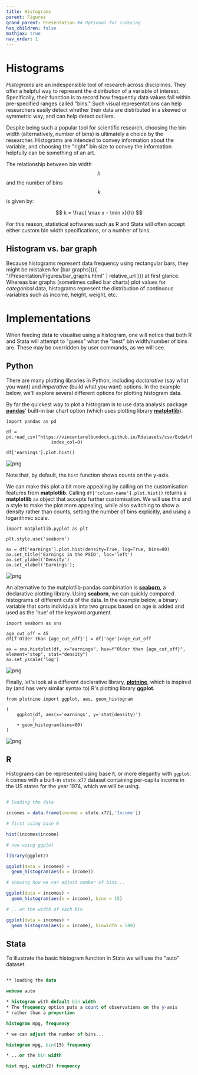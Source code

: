 ```yaml
---
title: Histograms
parent: Figures
grand_parent: Presentation ## Optional for indexing
has_children: false
mathjax: true
nav_order: 1
---
```


# Histograms

*Histograms* are an indespensible tool of research across disciplines. They offer a helpful way to represent the distribution of a variable of interest. Specifically, their function is to record how frequently data values fall within pre-specified ranges called "bins." Such visual representations can help researchers easily detect whether their data are distributed in a skewed or symmetric way, and can help detect outliers.

Despite being such a popular tool for scientific research, choosing the bin width (alternatively, number of bins) is ultimately a choice by the researcher. Histograms are intended to convey information about the variable, and choosing the "right" bin size to convey the information helpfully can be something of an art.

The relationship between bin width $$h$$ and the number of bins $$k$$ is given by:

$$
k = \frac{ \max x - \min x}{h}
$$

For this reason, statistical softwares such as R and Stata will often accept either custom bin width specifications, or a number of bins.

## Histogram vs. bar graph

Because histograms represent data frequency using rectangular bars, they might be mistaken for [bar graphs]({{ "/Presentation/Figures/bar_graphs.html" | relative_url }}) at first glance. Whereas bar graphs (sometimes called bar charts) plot values for *categorical* data, histograms represent the distribution of continuous variables such as income, height, weight, etc.

# Implementations

When feeding data to visualise using a histogram, one will notice that both R and Stata will attempt to "guess" what the "best" bin width/number of bins are. These may be overridden by user commands, as we will see.

## Python

There are many plotting libraries in Python, including *declarative* (say what you want) and *imperative* (build what you want) options. In the example below, we'll explore several different options for plotting histogram data.

By far the quickest way to plot a histogram is to use data analysis package [**pandas**](https://pandas.pydata.org/)' built-in bar chart option (which uses plotting library [**matplotlib**](https://matplotlib.org/3.1.1/index.html)).

```python?example=histopy
import pandas as pd

df = pd.read_csv("https://vincentarelbundock.github.io/Rdatasets/csv/Ecdat/PSID.csv",
                 index_col=0)

df['earnings'].plot.hist()
```

![png](https://github.com/LOST-STATS/LOST-STATS.github.io/raw/master/Presentation/Figures/Images/histogram_graphs/py_hist_1.png)

Note that, by default, the `hist` function shows counts on the y-axis.

We can make this plot a bit more appealing by calling on the customisation features from **matplotlib**. Calling `df['column-name'].plot.hist()` returns a **matplotlib** `ax` object that accepts further customisation. We will use this and a style to make the plot more appealing, while also switching to show a density rather than counts, setting the number of bins explicitly, and using a logarithmic scale.

```python?example=histopy
import matplotlib.pyplot as plt

plt.style.use('seaborn')

ax = df['earnings'].plot.hist(density=True, log=True, bins=80)
ax.set_title('Earnings in the PSID', loc='left')
ax.set_ylabel('Density')
ax.set_xlabel('Earnings');
```

![png](https://github.com/LOST-STATS/LOST-STATS.github.io/raw/master/Presentation/Figures/Images/histogram_graphs/py_hist_2.png)


An alternative to the matplotlib-pandas combination is [**seaborn**](), a declarative plotting library. Using **seaborn**, we can quickly compared histograms of different cuts of the data. In the example below, a binary variable that sorts individuals into two groups based on age is added and used as the 'hue' of the keyword argument.

```python?example=histopy
import seaborn as sns

age_cut_off = 45
df[f'Older than {age_cut_off}'] = df['age']>age_cut_off

ax = sns.histplot(df, x="earnings", hue=f"Older than {age_cut_off}", element="step", stat="density")
ax.set_yscale('log')
```

![png](https://github.com/LOST-STATS/LOST-STATS.github.io/raw/master/Presentation/Figures/Images/histogram_graphs/py_hist_3.png)

Finally, let's look at a different declarative library, [**plotnine**](https://plotnine.readthedocs.io/en/stable/), which is inspired by (and has very similar syntax to) R's plotting library **ggplot**.

```python?example=histopy
from plotnine import ggplot, aes, geom_histogram

(
    ggplot(df, aes(x='earnings', y='stat(density)')
          )
    + geom_histogram(bins=80)
)
```

![png](https://github.com/LOST-STATS/LOST-STATS.github.io/raw/master/Presentation/Figures/Images/histogram_graphs/py_hist_4.png)


## R

Histograms can be represented using base `R`, or more elegantly with `ggplot`. `R` comes with a built-in `state.x77` dataset containing per-capita income in the US states for the year 1974, which we will be using.

```r

# loading the data

incomes = data.frame(income = state.x77[,'Income'])

# first using base R

hist(incomes$income)

# now using ggplot

library(ggplot2)

ggplot(data = incomes) +
  geom_histogram(aes(x = income))

# showing how we can adjust number of bins...

ggplot(data = incomes) +
  geom_histogram(aes(x = income), bins = 15)

# ...or the width of each bin

ggplot(data = incomes) +
  geom_histogram(aes(x = income), binwidth = 500)
```

## Stata

To illustrate the basic histogram function in Stata we will use the "auto" dataset.

```stata

** loading the data

webuse auto

* histogram with default bin width
* The frequency option puts a count of observations on the y-axis
* rather than a proportion

histogram mpg, frequency

* we can adjust the number of bins...

histogram mpg, bin(15) frequency

* ...or the bin width

hist mpg, width(2) frequency
```
